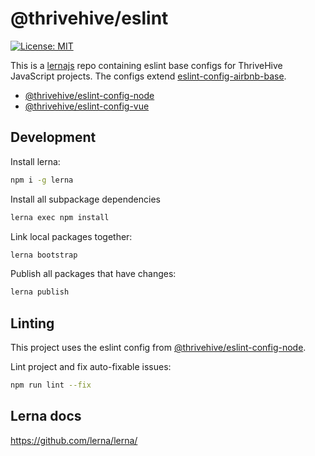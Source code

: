 # @thrivehive/eslint

[![License: MIT](https://img.shields.io/badge/License-MIT-green.svg)](https://opensource.org/licenses/MIT)

This is a [lernajs](https://github.com/lerna/lerna/) repo containing eslint base configs for ThriveHive JavaScript projects. The configs extend [eslint-config-airbnb-base](https://www.npmjs.com/package/eslint-config-airbnb-base).

- [@thrivehive/eslint-config-node](./packages/eslint-config-node)
- [@thrivehive/eslint-config-vue](./packages/eslint-config-vue)

## Development

Install lerna:
```bash
npm i -g lerna
```

Install all subpackage dependencies

```bash
lerna exec npm install
```


Link local packages together:
```bash
lerna bootstrap
```

Publish all packages that have changes:

```bash
lerna publish
```

## Linting

This project uses the eslint config from [@thrivehive/eslint-config-node](./packages/eslint-config-node).

Lint project and fix auto-fixable issues:

```bash
npm run lint --fix
```

## Lerna docs

https://github.com/lerna/lerna/
